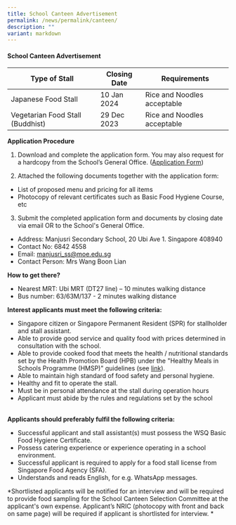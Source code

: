 ```yaml
---
title: School Canteen Advertisement
permalink: /news/permalink/canteen/
description: ""
variant: markdown
---
```

#### School Canteen Advertisement

| Type of Stall | Closing Date | Requirements |
| -------- | -------- | -------- |
| Japanese Food Stall | 10 Jan 2024 | Rice and Noodles acceptable |
| Vegetarian Food Stall (Buddhist)| 29 Dec 2023 | Rice and Noodles acceptable |

**Application Procedure**

1. Download and complete the application form. You may also request for a hardcopy from the School’s General Office. ([Application Form](/files/News/application%20for%20canteen%20stall.pdf))
 
2. Attached the following documents together with the application form:
* List of proposed menu and pricing for all items
* Photocopy of relevant certificates such as Basic Food Hygiene Course, etc

3. Submit the completed application form and documents by closing date via email OR to the School's General Office.

* Address: Manjusri Secondary School, 20 Ubi Ave 1. Singapore 408940
* Contact No: 6842 4558&nbsp;
* Email: manjusri_ss@moe.edu.sg
* Contact Person: Mrs Wang Boon Lian

**How to get there?**
* Nearest MRT: Ubi MRT (DT27 line) – 10 minutes walking distance
* Bus number: 63/63M/137 - 2 minutes walking distance

**Interest applicants must meet the following criteria:**
* Singapore citizen or Singapore Permanent Resident (SPR) for stallholder and stall assistant.
* Able to provide good service and quality food with prices determined in consultation with the school.
* Able to provide cooked food that meets the health / nutritional standards set by the Health Promotion Board (HPB) under the "Healthy Meals in Schools Programme (HMSP)" guidelines (see [link](https://www.hpb.gov.sg/schools/school-programmes/healthy-meals-in-schools-programme)).
* Able to maintain high standard of food safety and personal hygiene.
* Healthy and fit to operate the stall.
* Must be in personal attendance at the stall during operation hours
* Applicant must abide by the rules and regulations set by the school<br><br>

**Applicants should preferably fulfil the following criteria:**
* Successful applicant and stall assistant(s) must possess the WSQ Basic Food Hygiene Certificate.
* Possess catering experience or experience operating in a school environment.
* Successful applicant is required to apply for a food stall license from Singapore Food Agency (SFA).
* Understands and reads English, for e.g. WhatsApp messages.

*Shortlisted applicants will be notified for an interview and will be required to provide food sampling for the School Canteen Selection Committee at the applicant's own expense.  Applicant’s NRIC (photocopy with front and back on same page) will be required if applicant is shortlisted for interview. *